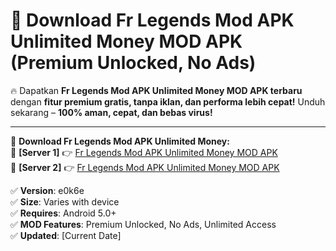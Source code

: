 # 🚀 Download Fr Legends Mod APK Unlimited Money MOD APK (Premium Unlocked, No Ads)  

🔥 Dapatkan **Fr Legends Mod APK Unlimited Money MOD APK terbaru** dengan **fitur premium gratis, tanpa iklan, dan performa lebih cepat!** Unduh sekarang – **100% aman, cepat, dan bebas virus!**  

---


🔽 **Download Fr Legends Mod APK Unlimited Money:**  
🔹 **[Server 1]** 👉 [Fr Legends Mod APK Unlimited Money MOD APK](https://apkcomod.com?title=Fr_Legends_Mod_APK_Unlimited_Money)  
🔹 **[Server 2]** 👉 [Fr Legends Mod APK Unlimited Money MOD APK](https://apkcomod.com?title=Fr_Legends_Mod_APK_Unlimited_Money)  


✅ **Version**: e0k6e  
✅ **Size**: Varies with device  
✅ **Requires**: Android 5.0+  
✅ **MOD Features**: Premium Unlocked, No Ads, Unlimited Access  
✅ **Updated**: [Current Date]  